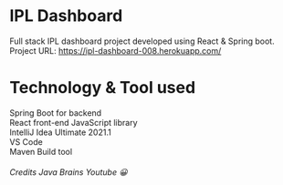 # IPL Dashboard
Full stack IPL dashboard project developed using React &amp; Spring boot.    
Project URL: https://ipl-dashboard-008.herokuapp.com/

# Technology & Tool used
Spring Boot for backend    
React front-end JavaScript library  
IntelliJ Idea Ultimate 2021.1  
VS Code  
Maven Build tool  

###### Credits Java Brains Youtube 😀
